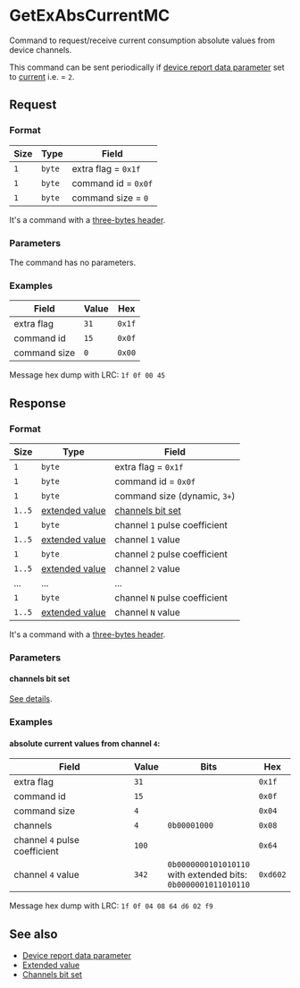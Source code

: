 # GetExAbsCurrentMC

Command to request/receive current consumption absolute values from device channels.

This command can be sent periodically if [device report data parameter](../parameter-types.md#reporting-data-type) set to
[current](../parameter-types.md#data-type) i.e. = `2`.


## Request

### Format

| Size | Type   | Field               |
| ---- | ------ | ------------------- |
| `1`  | `byte` | extra flag = `0x1f` |
| `1`  | `byte` | command id = `0x0f` |
| `1`  | `byte` | command size = `0`  |

It's a command with a [three-bytes header](../message.md#command-with-a-three-bytes-header).

### Parameters

The command has no parameters.

### Examples

| Field        | Value | Hex    |
| ------------ | ----- | ------ |
| extra flag   | `31`  | `0x1f` |
| command id   | `15`  | `0x0f` |
| command size | `0`   | `0x00` |

Message hex dump with LRC: `1f 0f 00 45`


## Response

### Format

| Size   | Type                                         | Field                                 |
| ------ | -------------------------------------------- | ------------------------------------- |
| `1`    | `byte`                                       | extra flag = `0x1f`                   |
| `1`    | `byte`                                       | command id = `0x0f`                   |
| `1`    | `byte`                                       | command size (dynamic, `3+`)          |
| `1..5` | [extended value](../types.md#extended-value) | [channels bit set](#channels-bit-set) |
| `1`    | `byte`                                       | channel `1` pulse coefficient         |
| `1..5` | [extended value](#extended-value)            | channel `1` value                     |
| `1`    | `byte`                                       | channel `2` pulse coefficient         |
| `1..5` | [extended value](#extended-value)            | channel `2` value                     |
| ...    | ...                                          | ...                                   |
| `1`    | `byte`                                       | channel `N` pulse coefficient         |
| `1..5` | [extended value](#extended-value)            | channel `N` value                     |

It's a command with a [three-bytes header](../message.md#command-with-a-three-bytes-header).

### Parameters

#### **channels bit set**

[See details](../types.md#channels-bit-set).

### Examples

#### absolute current values from channel `4`:

| Field                         | Value | Bits                                                                    | Hex      |
| ----------------------------- | ----- | ----------------------------------------------------------------------- | -------- |
| extra flag                    | `31`  |                                                                         | `0x1f`   |
| command id                    | `15`  |                                                                         | `0x0f`   |
| command size                  | `4`   |                                                                         | `0x04`   |
| channels                      | `4`   | `0b00001000`                                                            | `0x08`   |
| channel `4` pulse coefficient | `100` |                                                                         | `0x64`   |
| channel `4` value             | `342` | `0b0000000101010110` <br> with extended bits: <br> `0b0000001011010110` | `0xd602` |

Message hex dump with LRC: `1f 0f 04 08 64 d6 02 f9`


## See also

* [Device report data parameter](../parameter-types.md#reporting-data-type)
* [Extended value](../types.md#extended-value)
* [Channels bit set](../types.md#channels-bit-set)
